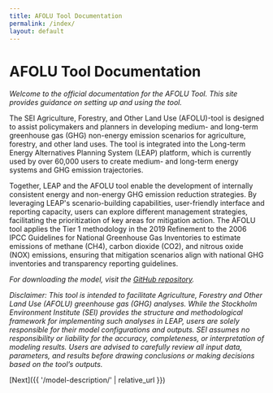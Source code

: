 ```yaml
---
title: AFOLU Tool Documentation
permalink: /index/
layout: default
---
```


# AFOLU Tool Documentation

*Welcome to the official documentation for the AFOLU Tool. This site provides guidance on setting up and using the tool.*


The SEI Agriculture, Forestry, and Other Land Use (AFOLU)-tool is designed to assist policymakers and planners in developing medium- and long-term greenhouse gas (GHG) non-energy emission scenarios for agriculture, forestry, and other land uses. The tool is integrated into the Long-term Energy Alternatives Planning System (LEAP) platform, which is currently used by over 60,000 users to create medium- and long-term energy systems and GHG emission trajectories.

Together, LEAP and the AFOLU tool enable the development of internally consistent energy and non-energy GHG emission reduction strategies. By leveraging LEAP's scenario-building capabilities, user-friendly interface and reporting capacity, users can explore different management strategies, facilitating the prioritization of key areas for mitigation action. The AFOLU tool applies the Tier 1 methodology in the 2019 Refinement to the 2006 IPCC Guidelines for National Greenhouse Gas Inventories to estimate emissions of methane (CH4), carbon dioxide (CO2), and nitrous oxide (NOX) emissions, ensuring that mitigation scenarios align with national GHG inventories and transparency reporting guidelines.


*For downloading the model, visit the [GitHub repository](https://github.com/sei-international/AFOLU-tool).*


_Disclaimer: This tool is intended to facilitate Agriculture, Forestry and Other Land Use (AFOLU) greenhouse gas (GHG) analyses. While the Stockholm Environment Institute (SEI) provides the structure and methodological framework for implementing such analyses in LEAP, users are solely responsible for their model configurations and outputs. SEI assumes no responsibility or liability for the accuracy, completeness, or interpretation of modeling results. Users are advised to carefully review all input data, parameters, and results before drawing conclusions or making decisions based on the tool’s outputs._

[Next]({{ '/model-description/' | relative_url }})
